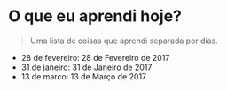 # O que eu aprendi hoje?

> Uma lista de coisas que aprendi separada por dias.

* 28 de fevereiro: 28 de Fevereiro de 2017
* 31 de janeiro: 31 de Janeiro de 2017
* 13 de marco: 13 de Março de 2017
